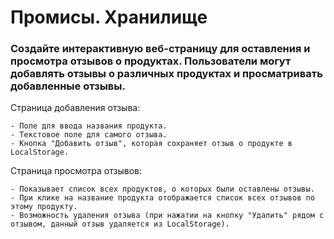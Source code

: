 # Промисы. Хранилище


### Создайте интерактивную веб-страницу для оставления и просмотра отзывов о продуктах. Пользователи могут добавлять отзывы о различных продуктах и просматривать добавленные отзывы.

Страница добавления отзыва:

    - Поле для ввода названия продукта.
    - Текстовое поле для самого отзыва.
    - Кнопка "Добавить отзыв", которая сохраняет отзыв о продукте в LocalStorage.

Страница просмотра отзывов:

    - Показывает список всех продуктов, о которых были оставлены отзывы.
    - При клике на название продукта отображается список всех отзывов по этому продукту.
    - Возможность удаления отзыва (при нажатии на кнопку "Удалить" рядом с отзывом, данный отзыв удаляется из LocalStorage).